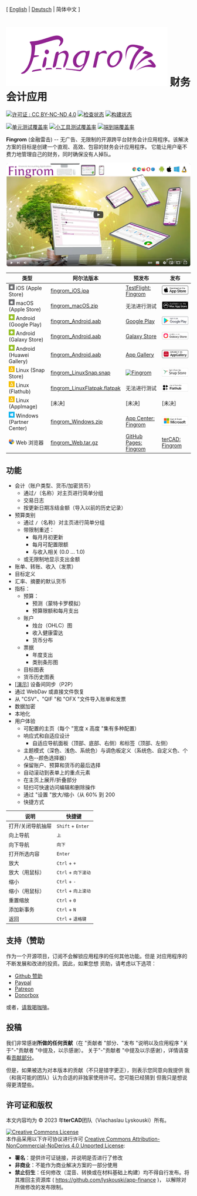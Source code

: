 [ [English](./README.md) | [Deutsch](./README_de.md) | 简体中文 ]

# ![Fingrom Logo](./docs/design-flow/logo/main.svg) 财务会计应用
[![许可证 : CC BY-NC-ND 4.0](https://img.shields.io/badge/License-CC_BY--NC--ND_4.0-lightgrey.svg)](https://creativecommons.org/licenses/by-nc-nd/4.0/) 
[![检查状态](https://github.com/lyskouski/app-finance/actions/workflows/push_to_main.yml/badge.svg?branch=main)](https://github.com/lyskouski/app-finance/actions/workflows/push_to_main.yml)
[![构建状态](https://github.com/lyskouski/app-finance/actions/workflows/build.yml/badge.svg)](https://github.com/lyskouski/app-finance/actions/workflows/build.yml)

[![单元测试覆盖率](https://lyskouski.github.io/app-finance/coverage/unit_coverage_badge.svg)](https://lyskouski.github.io/app-finance/coverage/unit/index.html)
[![小工具测试覆盖率](https://lyskouski.github.io/app-finance/coverage/widget_coverage_badge.svg)](https://lyskouski.github.io/app-finance/coverage/widget/index.html)
[![端到端覆盖率](https://lyskouski.github.io/app-finance/coverage/e2e_coverage_badge.svg)](https://lyskouski.github.io/app-finance/coverage/e2e/index.html)

**Fingrom** (金融雷击) -- 无广告、无限制的开源跨平台财务会计应用程序。该解决方案的目标是创建一个直观、高效、包容的财务会计应用程序。 
它能让用户毫不费力地管理自己的财务，同时确保没有人掉队。


[![观看英语视频](./docs/marketing-flow/presentation_video.png)](https://youtu.be/sNTbpILLsOw)


| 类型                      | 阿尔法版本             | 预发布                         | 发布                           |
| ------------------------ | ----------------------| ----------------------------- | ----------------------------- |
| ![Apple](./docs/design-flow/icons/apple.png) iOS (Apple Store)        | [fingrom_iOS.ipa](https://github.com/lyskouski/app-finance/releases/latest) | [TestFlight: Fingrom](https://testflight.apple.com/join/93ECy9ZB) | [![iOS Apple Store](./docs/design-flow/badges/ios.png)](https://apps.apple.com/us/app/fingrom/id6463955600) |
| ![Apple](./docs/design-flow/icons/apple.png) macOS (Apple Store)      | [fingrom_macOS.zip](https://github.com/lyskouski/app-finance/releases/latest) | 无法进行测试 | [![macOS Apple Store](./docs/design-flow/badges/macos.png)](https://apps.apple.com/us/app/fingrom/id6463955600) |
| ![Android](./docs/design-flow/icons/android.png) Android (Google Play)    | [fingrom_Android.aab](https://github.com/lyskouski/app-finance/releases/latest) | [Google Play](https://play.google.com/store/apps/details?id=com.tercad.fingrom) | [![Google Play](./docs/design-flow/badges/google.png)](https://play.google.com/store/apps/details?id=com.tercad.fingrom) |
| ![Android](./docs/design-flow/icons/android.png) Android (Galaxy Store)   | [fingrom_Android.aab](https://github.com/lyskouski/app-finance/releases/latest) | [Galaxy Store](https://galaxystore.samsung.com/detail/com.tercad.fingrom) | [![Fingrom](./docs/design-flow/badges/galaxy-store.png)](https://galaxy.store/apFinance) |
| ![Android](./docs/design-flow/icons/android.png) Android (Huawei Gallery) | [fingrom_Android.aab](https://github.com/lyskouski/app-finance/releases/latest) | [App Gallery](https://appgallery.huawei.com/#/app/C109437079) | [![App Gallery](./docs/design-flow/badges/huawei.png)](https://appgallery.huawei.com/#/app/C109437079) |
| ![Linux](./docs/design-flow/icons/linux.png) Linux (Snap Store)       | [fingrom_LinuxSnap.snap](https://github.com/lyskouski/app-finance/releases/latest) | [![Fingrom](https://snapcraft.io/fingrom/badge.svg)](https://snapcraft.io/fingrom) | [![Snapcraft: Fingrom](./docs/design-flow/badges/snap-store.png)](https://snapcraft.io/fingrom) |
| ![Linux](./docs/design-flow/icons/linux.png) Linux (Flathub)          | [fingrom_LinuxFlatpak.flatpak](https://github.com/lyskouski/app-finance/releases/latest)  | 无法进行测试 | [ ![Flathub: Fingrom](./docs/design-flow/badges/flathub.png) ](https://flathub.org/apps/com.tercad.fingrom) |
| ![Linux](./docs/design-flow/icons/linux.png) Linux (AppImage)         | [未决] | [未决] | [未决] |
| ![Windows](./docs/design-flow/icons/windows.png) Windows (Partner Center) | [fingrom_Windows.zip](https://github.com/lyskouski/app-finance/releases/latest) | [App Center: Fingrom](https://appcenter.ms/orgs/terCAD/apps/Fingrom) | [![Microsoft Store](./docs/design-flow/badges/windows.png)](https://apps.microsoft.com/detail/fingrom/9NNPDJ2ST0HV) |
| ![Web Browsers](./docs/design-flow/icons/web.png) Web 浏览器           | [fingrom_Web.tar.gz](https://github.com/lyskouski/app-finance/releases/latest) | [GitHub Pages: Fingrom](https://lyskouski.github.io/app-finance/) | [terCAD: Fingrom](https://tercad.com/app/finance/index.html) |


## 功能
- 会计（账户类型、货币/加密货币）
  - 通过`/`（名称）对主页进行简单分组
  - 交易日志
  - 按更新日期冻结金额（导入以前的历史记录）
- 预算类别
  - 通过 `/`（名称）对主页进行简单分组
  - 带限制重述：
    - 每月月初更新
    - 每月可配置限额
    - 与收入相关 (0.0 ... 1.0)
  - 或无限制地显示支出金额
- 账单、转账、收入（发票）
- 目标定义
- 汇率、摘要的默认货币
- 指标： 
  - 预算：
    - 预测（蒙特卡罗模拟）
    - 预算限额和每月支出
  - 账户
    - 烛台（OHLC）图
    - 收入健康雷达
    - 货币分布
  - 票据
    - 年度支出
    - 类别条形图
  - 目标图表
  - 货币历史图表
- [[演示]](https://youtu.be/RccQ8JpfJs4) 设备间同步（P2P）
- 通过 WebDav 或直接文件恢复
- 从 "CSV"、"QIF "和 "OFX "文件导入账单和发票
- 数据加密
- 本地化
- 用户体验
  - 可配置的主页（每个 "宽度 x 高度 "集有多种配置）
  - 响应式和自适应设计
    - 自适应导航面板（顶部、底部、右侧）和标签（顶部、左侧）
  - 主题模式（深色、浅色、系统色）与调色板定义（系统色、自定义色、个人色--颜色选择器）
  - 保留账户、预算和货币的最后选择
  - 自动滚动到表单上的重点元素
  - 在主页上展开/折叠部分
  - 轻扫可快速访问编辑和删除操作
  - 通过 "设置 "放大/缩小（从 60% 到 200
  - 快捷方式

| 说明             | 快捷键                      |
| --------------- | -------------------------- |
| 打开/关闭导航抽屉  | `Shift` + `Enter`          |
| 向上导航          | `上`                       |
| 向下导航          | `向下`                     |
| 打开所选内容      | `Enter`                    |
| 放大             | `Ctrl` + `+`               |
| 放大（用鼠标）     | `Ctrl` + `向下滚动`         |
| 缩小             | `Ctrl` + `-`               |
| 缩小（用鼠标）     | `Ctrl` + `向上滚动`         |
| 重置缩放          | `Ctrl` + `0`               |
| 添加新事务        | `Ctrl` + `N`               |
| 返回             | `Ctrl` + `退格键`           |
<!--
| 编辑选中的项目     | `Ctrl` + `E`               |
| 删除选中的项目     | `Ctrl` + `D`               |
-->


## 支持（赞助

作为一个开源项目，订阅不会解锁应用程序的任何其他功能。但是 对应用程序的不断发展和改进的投资。因此，如果您想 资助，请考虑以下选项：

* [Github 赞助](https://github.com/users/lyskouski/sponsorship)
* [Paypal](https://www.paypal.me/terCAD)
* [Patreon](https://www.patreon.com/terCAD)
* [Donorbox](https://donorbox.org/tercad)

或者，[请我喝咖啡](https://www.buymeacoffee.com/lyskouski)。


## 投稿

我们非常感谢**所做的任何贡献**（在 "贡献者 "部分、"发布 "说明以及应用程序 "关于"-"贡献者 "中提及，以示感谢）。
关于"-"贡献者 "中提及以示感谢），详情请查看[贡献部分](./CONTRIBUTING_zh-CN.md)。

但是，如果被选为对本版本的贡献（不只是错字更正），则表示您同意向我提供
我（和我可能的团队）认为合适的非独家使用许可。您可能已经猜到 
但我只是想说得更清楚些。


## 许可证和版权

本文内容均为 &copy; 2023 年**terCAD**团队（Viachaslau Lyskouski）所有。

<a rel="license" href="http://creativecommons.org/licenses/by-nc-nd/4.0/"><img alt="Creative Commons License" style="border-width:0" src="https://i.creativecommons.org/l/by-nc-nd/4.0/88x31.png" /></a><br />本作品采用以下许可协议进行许可 <a rel="license" href="http://creativecommons.org/licenses/by-nc-nd/4.0/">Creative Commons Attribution-NonCommercial-NoDerivs 4.0 Unported License</a>:

- **署名**：提供许可证链接，并说明是否进行了修改
- **非商业**：不能作为商业解决方案的一部分使用
- **禁止衍生**：任何修改（混音、转换或在材料基础上构建）均不得自行发布。将其推回主资源库 ( https://github.com/lyskouski/app-finance )，
  以解除对所做修改的发布限制。
